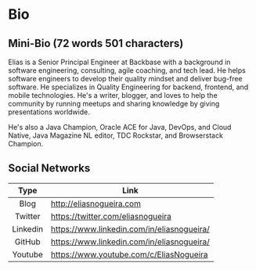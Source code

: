 # Bio

## Mini-Bio (72 words 501 characters)
Elias is a Senior Principal Engineer at Backbase with a background in software engineering, consulting, agile coaching, and tech lead. He helps software engineers to develop their quality mindset and deliver bug-free software. He specializes in Quality Engineering for backend, frontend, and mobile technologies. He's a writer, blogger, and loves to help the community by running meetups and sharing knowledge by giving presentations worldwide. 

He's also a Java Champion, Oracle ACE for Java, DevOps, and Cloud Native, Java Magazine NL editor, TDC Rockstar, and Browserstack Champion.

## Social Networks
| Type | Link |
|:----:|------|
| Blog | http://eliasnogueira.com |
| Twitter | https://twitter.com/eliasnogueira |
| Linkedin | https://www.linkedin.com/in/eliasnogueira/ |
| GitHub | https://www.linkedin.com/in/eliasnogueira/ |
| Youtube | https://www.youtube.com/c/EliasNogueira |
